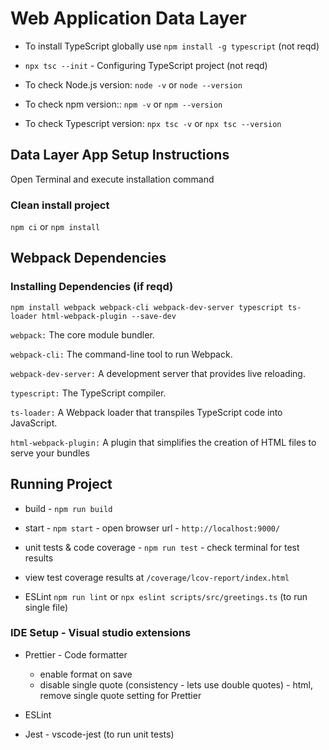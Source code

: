 # Web Application Data Layer


* To install TypeScript globally use `npm install -g typescript` (not reqd)

* `npx tsc --init` - Configuring TypeScript project (not reqd)

* To check Node.js version: `node -v` or `node --version`

* To check npm version:: `npm -v` or `npm --version`

* To check Typescript version: `npx tsc -v` or `npx tsc --version`


## Data Layer App Setup Instructions

Open Terminal and execute installation command

### Clean install project

`npm ci` or  `npm install`


## Webpack Dependencies

### Installing Dependencies (if reqd)

`npm install webpack webpack-cli webpack-dev-server typescript ts-loader html-webpack-plugin --save-dev`

`webpack:` The core module bundler.

`webpack-cli:` The command-line tool to run Webpack.

`webpack-dev-server:` A development server that provides live reloading.

`typescript:` The TypeScript compiler.

`ts-loader:` A Webpack loader that transpiles TypeScript code into JavaScript.

`html-webpack-plugin:` A plugin that simplifies the creation of HTML files to serve your bundles



## Running Project

* build - `npm run build`

* start -  `npm start` - open browser url - `http://localhost:9000/`

* unit tests & code coverage  - `npm run test` - check terminal for test results

* view test coverage results at `/coverage/lcov-report/index.html`

* ESLint `npm run lint` or `npx eslint scripts/src/greetings.ts` (to run single file)


### IDE Setup - Visual studio extensions

* Prettier - Code formatter 
    * enable format on save
    * disable single quote (consistency - lets use double quotes) - html, remove single quote setting for Prettier


* ESLint

* Jest - vscode-jest (to run unit tests)